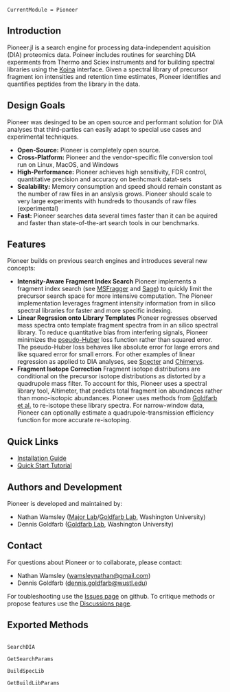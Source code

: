 ```@meta
CurrentModule = Pioneer
```

## Introduction

Pioneer.jl is a search engine for processing data-independent aquisition (DIA) proteomics data. Poineer includes routines for searching DIA experments from Thermo and Sciex instruments and for building spectral libraries using the [Koina](https://koina.wilhelmlab.org/) interface. Given a spectral library of precursor fragment ion intensities and retention time estimates, Pioneer identifies and quantifies peptides from the library in the data. 

## Design Goals
Pioneer was desinged to be an open source and performant solution for DIA analyses that third-parties can easily adapt to special use cases and experimental techniques. 

- **Open-Source:** Pioneer is completely open source. 
- **Cross-Platform:** Pioneer and the vendor-specific file conversion tool run on Linux, MacOS, and Windows
- **High-Performance:** Pioneer achieves high sensitivity, FDR control, quantitative precision and accuracy on benhcmark datat-sets 
- **Scalability:** Memory consumption and speed should remain constant as the number of raw files in an anslysis grows. Pioneer should scale to very large experiments with hundreds to thousands of raw files (experimental)
- **Fast:** Pioneer searches data several times faster than it can be aquired and faster than state-of-the-art search tools in our benchmarks. 

## Features
Pioneer builds on previous search engines and introduces several new concepts:

* **Intensity-Aware Fragment Index Search** Pioneer implements a fragment index search (see [MSFragger](https://pubmed.ncbi.nlm.nih.gov/28394336/) and [Sage](https://pubmed.ncbi.nlm.nih.gov/37819886/)) to quickly limit the precursor search space for more intensive computation. The Pioneer implementation leverages fragment intensity information from in silico spectral libraries for faster and more specific indexing. 
* **Linear Regrssion onto Library Templates** Pioneer regresses observed mass spectra onto template fragment spectra from in an silico spectral library. To reduce quantitative bias from interfering signals, Pioneer minimizes the [pseudo-Huber](https://en.wikipedia.org/wiki/Huber_loss) loss function rather than squared error. The pseudo-Huber loss behaves like absolute error for large errors and like squared error for small errors. For other examples of linear regression as applied to DIA analyses, see [Specter](https://pubmed.ncbi.nlm.nih.gov/29608554/) and [Chimerys](https://www.biorxiv.org/content/10.1101/2024.05.27.596040v2).
* **Fragment Isotope Correction** Fragment isotope distributions are conditional on the precursor isotope distributions as distorted by a quadrupole mass filter. To account for this, Pioneer uses a spectral library tool, Altimeter, that predicts total fragment ion abundances rather than mono-isotopic abundances. Pioneer uses methods from [Goldfarb et al.](https://pmc.ncbi.nlm.nih.gov/articles/PMC6166224/) to re-isotope these library spectra. For narrow-window data, Pioneer can optionally estimate a quadrupole-transmission efficiency function for more accurate re-isotoping. 


## Quick Links

- [Installation Guide](@ref)
- [Quick Start Tutorial](@ref)

## Authors and Development
Pioneer is developed and maintained by:
- Nathan Wamsley ([Major Lab](https://majorlab.wustl.edu/)/[Goldfarb Lab](https://goldfarblab.wustl.edu/), Washington University)
- Dennis Goldfarb ([Goldfarb Lab](https://goldfarblab.wustl.edu/), Washington University)

## Contact
For questions about Pioneer or to collaborate, please contact:
- Nathan Wamsley (wamsleynathan@gmail.com)
- Dennis Goldfarb (dennis.goldfarb@wustl.edu)

For toubleshooting use the [Issues page](https://github.com/nwamsley1/Pioneer.jl/issues) on github. To critique methods or propose features use the [Discussions page](https://github.com/nwamsley1/Pioneer.jl/discussions).

## Exported Methods 
```@index
```

```@docs
SearchDIA
```
```@docs
GetSearchParams
```
```@docs
BuildSpecLib
```
```@docs
GetBuildLibParams
```
